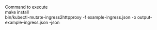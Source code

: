 Command to execute 
</br >
make install 
</br >
bin/kubectl-mutate-ingress2httpproxy -f example-ingress.json  -o output-example-ingress.json -json
